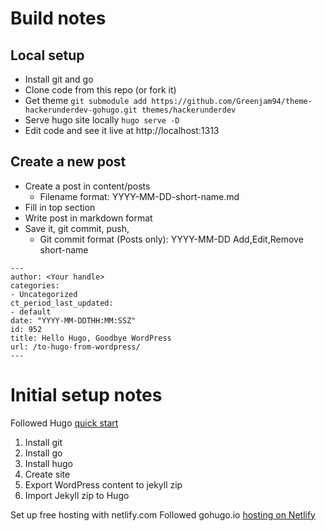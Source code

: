 # Build notes

## Local setup

- Install git and go
- Clone code from this repo (or fork it)
- Get theme `git submodule add https://github.com/Greenjam94/theme-hackerunderdev-gohugo.git themes/hackerunderdev`
- Serve hugo site locally `hugo serve -D`
- Edit code and see it live at http://localhost:1313

## Create a new post

- Create a post in content/posts
  - Filename format: YYYY-MM-DD-short-name.md
- Fill in top section
- Write post in markdown format
- Save it, git commit, push,
  - Git commit format (Posts only): YYYY-MM-DD Add,Edit,Remove short-name

```
---
author: <Your handle>
categories:
- Uncategorized
ct_period_last_updated:
- default
date: "YYYY-MM-DDTHH:MM:SSZ"
id: 952
title: Hello Hugo, Goodbye WordPress
url: /to-hugo-from-wordpress/
---
```

# Initial setup notes

Followed Hugo [quick start](https://gohugo.io/getting-started/quick-start/)

1. Install git
2. Install go
3. Install hugo
4. Create site
5. Export WordPress content to jekyll zip
6. Import Jekyll zip to Hugo

Set up free hosting with netlify.com
Followed gohugo.io [hosting on Netlify](https://gohugo.io/hosting-and-deployment/hosting-on-netlify/)
